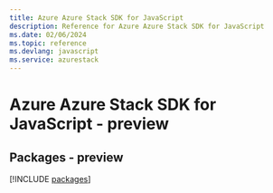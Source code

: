 ```yaml
---
title: Azure Azure Stack SDK for JavaScript
description: Reference for Azure Azure Stack SDK for JavaScript
ms.date: 02/06/2024
ms.topic: reference
ms.devlang: javascript
ms.service: azurestack
---
```

# Azure Azure Stack SDK for JavaScript - preview
## Packages - preview
[!INCLUDE [packages](azure-stack-index.md)]